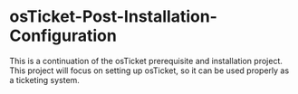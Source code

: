 # osTicket-Post-Installation-Configuration
This is a continuation of the osTicket prerequisite and installation project. This project will focus on setting up osTicket, so it can be used properly as a ticketing system.
